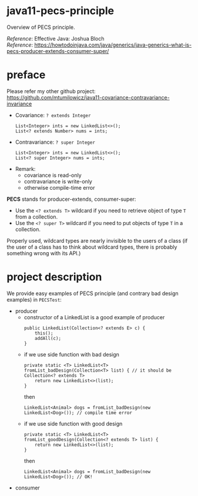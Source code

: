 # java11-pecs-principle
Overview of PECS principle.

_Reference_: Effective Java: Joshua Bloch  
_Reference_: https://howtodoinjava.com/java/generics/java-generics-what-is-pecs-producer-extends-consumer-super/

# preface
Please refer my other github project: https://github.com/mtumilowicz/java11-covariance-contravariance-invariance

* Covariance: `? extends Integer`
    ```
    List<Integer> ints = new LinkedList<>();
    List<? extends Number> nums = ints;
    ```
* Contravariance: `? super Integer`
    ```
    List<Integer> ints = new LinkedList<>();
    List<? super Integer> nums = ints;
    ```
* Remark:
    * covariance is read-only
    * contravariance is write-only
    * otherwise compile-time error

**PECS** stands for producer-extends, consumer-super:
* Use the `<? extends T>` wildcard if you need to 
retrieve object of type `T` from a collection.
* Use the `<? super T>` wildcard if you need to put 
objects of type `T` in a collection.

Properly used, wildcard types are nearly invisible to the 
users of a class (if the user of a class has to think 
about wildcard types, there is probably something wrong 
with its API.)

# project description
We provide easy examples of PECS principle (and 
contrary bad design examples) in `PECSTest`:
* producer
    * constructor of a LinkedList is a good example of
    producer
        ```
        public LinkedList(Collection<? extends E> c) {
            this();
            addAll(c);
        }
        ```
    * if we use side function with bad design
        ```
        private static <T> LinkedList<T> fromList_badDesign(Collection<T> list) { // it should be Collection<? extends T>
            return new LinkedList<>(list);
        }
        ```
        then
        ```
        LinkedList<Animal> dogs = fromList_badDesign(new LinkedList<Dog>()); // compile time error
        ```
    * if we use side function with good design
        ```
        private static <T> LinkedList<T> fromList_goodDesign(Collection<? extends T> list) {
            return new LinkedList<>(list);
        }
        ```
        then
        ```
        LinkedList<Animal> dogs = fromList_badDesign(new LinkedList<Dog>()); // OK!
        ```
* consumer